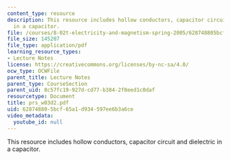 ```yaml
---
content_type: resource
description: This resource includes hollow conductors, capacitor circuit and dielectric
  in a capacitor.
file: /courses/8-02t-electricity-and-magnetism-spring-2005/628748805bcf65a1d934597ee6b3a6ce_prs_w03d2.pdf
file_size: 145207
file_type: application/pdf
learning_resource_types:
- Lecture Notes
license: https://creativecommons.org/licenses/by-nc-sa/4.0/
ocw_type: OCWFile
parent_title: Lecture Notes
parent_type: CourseSection
parent_uid: 8c57fc19-927d-cd77-b384-2f8eed1c0daf
resourcetype: Document
title: prs_w03d2.pdf
uid: 62874880-5bcf-65a1-d934-597ee6b3a6ce
video_metadata:
  youtube_id: null
---
```

This resource includes hollow conductors, capacitor circuit and dielectric in a capacitor.